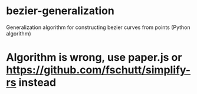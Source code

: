 # bezier-generalization
Generalization algorithm for constructing bezier curves from points (Python algorithm)

# Algorithm is wrong, use paper.js or https://github.com/fschutt/simplify-rs instead
